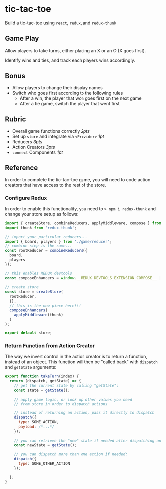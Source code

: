 # tic-tac-toe

Build a tic-tac-toe using `react`, `redux`, and `redux-thunk`

## Game Play

Allow players to take turns, either placing an X or an O (X goes first).

Identify wins and ties, and track each players wins accordingly.

## Bonus

* Allow players to change their display names
* Switch who goes first according to the following rules
  * After a win, the player that won goes first on the next game
  * After a tie game, switch the player that went first
  
## Rubric

* Overall game functions correctly *2pts*
* Set up `store` and integrate via `<Provider>` *1pt*
* Reducers *3pts*
* Action Creators *3pts*
* `connect` Components *1pt*

## Reference

In order to complete the tic-tac-toe game, you will need to code action creators that have access to the rest of the store. 

### Configure Redux

In order to enable this functionality, you need to `> npm i redux-thunk` and change your store setup as follows:

```js
import { createStore, combineReducers, applyMiddleware, compose } from 'redux';
import thunk from 'redux-thunk';

// import your particular reducers...
import { board, players } from './game/reducer';
// combine step is the same...
const rootReducer = combineReducers({
  board,
  players
});

// this enables REDUX devtools
const composeEnhancers = window.__REDUX_DEVTOOLS_EXTENSION_COMPOSE__ || compose;

// create store
const store = createStore(
  rootReducer,
  {}, 
  // this is the new piece here!!!
  composeEnhancers(
    applyMiddleware(thunk)
  )
);

export default store;
```

### Return Function from Action Creator

The way we invert control in the action creator is to return a function, instead of an object. This function will then be 
"called back" with `dispatch` and `getState` arguments:

```js
export function takeTurn(index) {
  return (dispatch, getState) => {
    // get the current state by calling "getState":
    const state = getState();
    
    // apply game logic, or look up other values you need
    // from store in order to dispatch actions

    // instead of returning an action, pass it directly to dispatch
    dispatch({
      type: SOME_ACTION,
      payload: /*...*/
    });
    
    // you can retrieve the "new" state if needed after dispatching an action:
    const newState = getState();

    // you can dispatch more than one action if needed:
    dispatch({
      type: SOME_OTHER_ACTION
    });

  };
}
```

